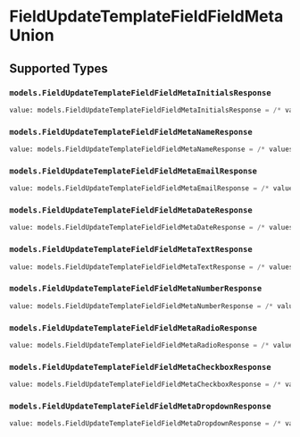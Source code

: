 # FieldUpdateTemplateFieldFieldMetaUnion


## Supported Types

### `models.FieldUpdateTemplateFieldFieldMetaInitialsResponse`

```python
value: models.FieldUpdateTemplateFieldFieldMetaInitialsResponse = /* values here */
```

### `models.FieldUpdateTemplateFieldFieldMetaNameResponse`

```python
value: models.FieldUpdateTemplateFieldFieldMetaNameResponse = /* values here */
```

### `models.FieldUpdateTemplateFieldFieldMetaEmailResponse`

```python
value: models.FieldUpdateTemplateFieldFieldMetaEmailResponse = /* values here */
```

### `models.FieldUpdateTemplateFieldFieldMetaDateResponse`

```python
value: models.FieldUpdateTemplateFieldFieldMetaDateResponse = /* values here */
```

### `models.FieldUpdateTemplateFieldFieldMetaTextResponse`

```python
value: models.FieldUpdateTemplateFieldFieldMetaTextResponse = /* values here */
```

### `models.FieldUpdateTemplateFieldFieldMetaNumberResponse`

```python
value: models.FieldUpdateTemplateFieldFieldMetaNumberResponse = /* values here */
```

### `models.FieldUpdateTemplateFieldFieldMetaRadioResponse`

```python
value: models.FieldUpdateTemplateFieldFieldMetaRadioResponse = /* values here */
```

### `models.FieldUpdateTemplateFieldFieldMetaCheckboxResponse`

```python
value: models.FieldUpdateTemplateFieldFieldMetaCheckboxResponse = /* values here */
```

### `models.FieldUpdateTemplateFieldFieldMetaDropdownResponse`

```python
value: models.FieldUpdateTemplateFieldFieldMetaDropdownResponse = /* values here */
```

